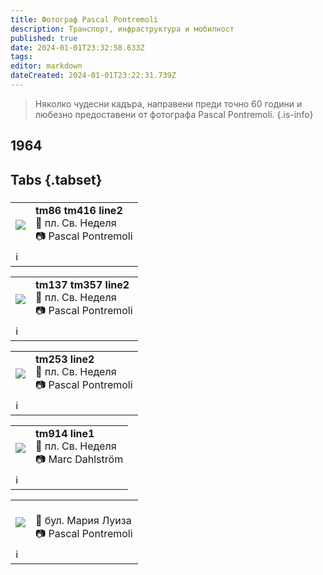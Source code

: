 ```yaml
---
title: Фотограф Pascal Pontremoli
description: Транспорт, инфраструктура и мобилност
published: true
date: 2024-01-01T23:32:58.633Z
tags: 
editor: markdown
dateCreated: 2024-01-01T23:22:31.739Z
---
```


> Няколко чудесни кадъра, направени преди точно 60 години и любезно предоставени от фотографа Pascal Pontremoli.
{.is-info}

  
  
## 1964
## Tabs {.tabset}
###
<!--следващ пост--> 
<div class="table-responsive"><table style="width:100%"><tr>
<td><img src="https://drive.google.com/uc?id=1hcnfv2svA8i04Cqd2sgnxsQ8EUTk7yCT"></td>
<td><b>tm86 tm416 line2</b><br>📌 пл. Св. Неделя<br> 📷  Pascal Pontremoli</td></tr>
  <td colspan=2 >ℹ️ </td></table></div>
  
  
  <!--следващ пост--> 
<div class="table-responsive"><table style="width:100%"><tr>
<td><img src="https://drive.google.com/uc?id=1hdASDeLvTKdx9KWTLfMPGQjedo68xXv2"></td>
<td><b>tm137 tm357 line2</b><br>📌  пл. Св. Неделя<br> 📷  Pascal Pontremoli</td></tr>
  <td colspan=2 >ℹ️ </td></table></div>

<!--следващ пост--> 
<div class="table-responsive"><table style="width:100%"><tr>
<td><img src="https://drive.google.com/uc?id=1hkXxCqlNDIgkU5PgJhgrhDZpZ_2Fg-Fl"></td>
<td><b>tm253 line2</b><br>📌  пл. Св. Неделя<br> 📷  Pascal Pontremoli</td></tr>
  <td colspan=2 >ℹ️ </td></table></div>

<!--следващ пост--> 
<div class="table-responsive"><table style="width:100%"><tr>
<td><img src="https://drive.google.com/uc?id=1hpnG8rtfFp1-28NtKe-jDaJSXGT2VPoP"></td>
<td><b>tm914 line1</b><br>📌  пл. Св. Неделя<br> 📷  Marc Dahlström</td></tr>
  <td colspan=2 >ℹ️ </td></table></div>
  
  
  <!--следващ пост--> 
<div class="table-responsive"><table style="width:100%"><tr>
<td><img src="https://drive.google.com/uc?id=1hvZkgGYbNRCPwa0iRcdN7RPXsnaDWWEI"></td>
<td><b></b><br>📌 бул. Мария Луиза<br> 📷  Pascal Pontremoli</td></tr>
  <td colspan=2 >ℹ️ </td></table></div>
  
  
 